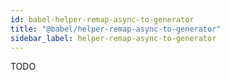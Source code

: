 ```yaml
---
id: babel-helper-remap-async-to-generator
title: "@babel/helper-remap-async-to-generator"
sidebar_label: helper-remap-async-to-generator
---
```


TODO

